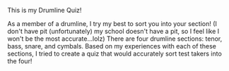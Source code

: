 This is my Drumline Quiz!

As a member of a drumline, I try my best to sort you into your section! (I don't have pit (unfortunately) my school doesn't have a pit, so I feel like I won't be the most accurate...lolz)
There are four drumline sections: tenor, bass, snare, and cymbals. Based on my experiences with each of these sections, I tried to create a quiz that would accurately sort test takers into the four!

